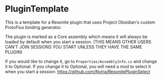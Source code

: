 # PluginTemplate

This is a template for a Resonite plugin that uses Project Obsidian's custom ProtoFlux binding generator.

The plugin is marked as a Core assembly which means it will always be loaded by default when you start a session. (THIS MEANS OTHER USERS CAN'T JOIN SESSIONS YOU START UNLESS THEY HAVE THE SAME PLUGIN)

If you would like to change it, go to `Properties/AssemblyInfo.cs` and change it to Optional.
If you change it to Optional, you will need a mod to select it when you start a session: https://github.com/Nytra/ResonitePluginSelect
